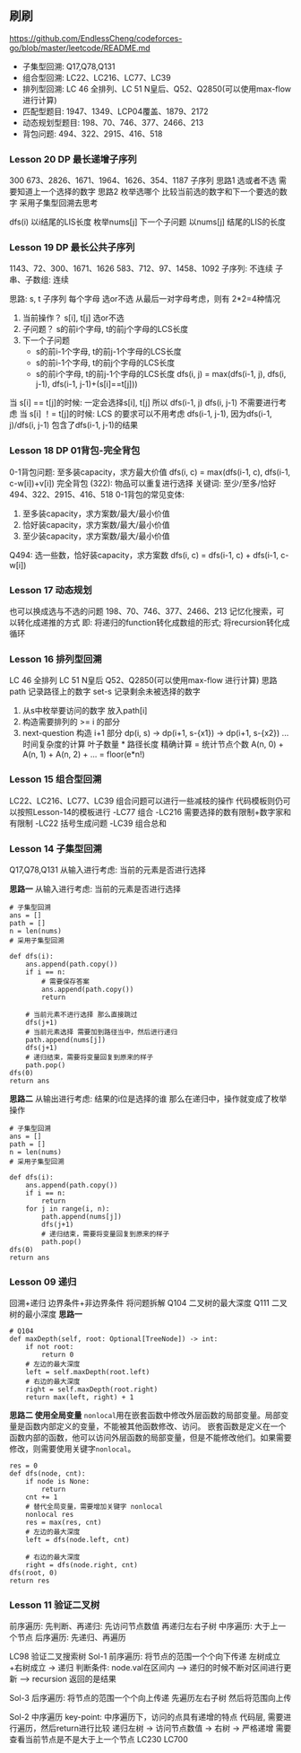 ## 刷刷
https://github.com/EndlessCheng/codeforces-go/blob/master/leetcode/README.md
- 子集型回溯: Q17,Q78,Q131
- 组合型回溯: LC22、LC216、LC77、LC39
- 排列型回溯: LC 46 全排列、LC 51 N皇后、Q52、Q2850(可以使用max-flow 进行计算)
- 匹配型题目: 1947、1349、LCP04覆盖、1879、2172
- 动态规划型题目: 198、70、746、377、2466、213
- 背包问题: 494、322、2915、416、518

### Lesson 20 DP 最长递增子序列
300
673、2826、1671、1964、1626、354、1187
子序列
思路1 选或者不选 需要知道上一个选择的数字
思路2 枚举选哪个 比较当前选的数字和下一个要选的数字
采用子集型回溯去思考

dfs(i) 以i结尾的LIS长度
枚举nums[j]
下一个子问题 以nums[j] 结尾的LIS的长度

### Lesson 19 DP 最长公共子序列
1143、72、300、1671、1626
583、712、97、1458、1092
子序列: 不连续
子串、子数组: 连续

思路: s, t
子序列 每个字母 选or不选 
从最后一对字母考虑，则有 2*2=4种情况
1. 当前操作？ s[i], t[j] 选or不选
2. 子问题？ s的前i个字母, t的前j个字母的LCS长度
3. 下一个子问题
    - s的前i-1个字母, t的前j-1个字母的LCS长度
    - s的前i-1个字母, t的前j个字母的LCS长度
    - s的前i个字母, t的前j-1个字母的LCS长度
dfs(i, j) = max(dfs(i-1, j), dfs(i, j-1), dfs(i-1, j-1)+(s[i]==t[j]))

当 s[i] == t[j]的时候: 一定会选择s[i], t[j] 所以 dfs(i-1, j) dfs(i, j-1) 不需要进行考虑
当 s[i] ！= t[j]的时候: LCS 的要求可以不用考虑 dfs(i-1, j-1), 因为dfs(i-1, j)/dfs(i, j-1) 包含了dfs(i-1, j-1)的结果

### Lesson 18 DP 01背包-完全背包
0-1背包问题: 至多装capacity，求方最大价值
dfs(i, c) = max(dfs(i-1, c), dfs(i-1, c-w[i])+v[i])
完全背包 (322):
物品可以重复进行选择
关键词: 至少/至多/恰好
494、322、2915、416、518
0-1背包的常见变体: 
1. 至多装capacity，求方案数/最大/最小价值
2. 恰好装capacity，求方案数/最大/最小价值
3. 至少装capacity，求方案数/最大/最小价值

Q494: 选一些数，恰好装capacity，求方案数
dfs(i, c) = dfs(i-1, c) + dfs(i-1, c-w[i])
### Lesson 17 动态规划 
也可以换成选与不选的问题
198、70、746、377、2466、213
记忆化搜索，可以转化成递推的方式
即: 将递归的function转化成数组的形式; 将recursion转化成循环

### Lesson 16 排列型回溯
LC 46 全排列
LC 51 N皇后
Q52、Q2850(可以使用max-flow 进行计算)
思路
path 记录路径上的数字
set-s 记录剩余未被选择的数字
1. 从s中枚举要访问的数字 放入path[i]
2. 构造需要排列的 >= i 的部分
3. next-question 构造 i+1 部分
dp(i, s) 
    -> dp(i+1, s-{x1})
    -> dp(i+1, s-{x2})
    ...
时间复杂度的计算
叶子数量 * 路径长度
精确计算 = 统计节点个数
A(n, 0) + A(n, 1) + A(n, 2) + ... = floor(e*n!)

### Lesson 15 组合型回溯
LC22、LC216、LC77、LC39
组合问题可以进行一些减枝的操作 
代码模板则仍可以按照Lesson-14的模板进行
-LC77 组合
-LC216 需要选择的数有限制+数字家和有限制
-LC22 括号生成问题
-LC39 组合总和

### Lesson 14 子集型回溯
Q17,Q78,Q131
从输入进行考虑: 当前的元素是否进行选择

**思路一**
从输入进行考虑: 当前的元素是否进行选择
```
# 子集型回溯
ans = []
path = []
n = len(nums)
# 采用子集型回溯

def dfs(i):
    ans.append(path.copy())
	if i == n:
		# 需要保存答案
		ans.append(path.copy())
		return

	# 当前元素不进行选择 那么直接跳过
	dfs(j+1)
	# 当前元素选择 需要加到路径当中，然后进行递归
	path.append(nums[j])
	dfs(j+1)
	# 递归结束，需要将变量回复到原来的样子
	path.pop()
dfs(0)
return ans
```
**思路二**
从输出进行考虑: 结果的i位是选择的谁
那么在递归中，操作就变成了枚举操作
```
# 子集型回溯
ans = []
path = []
n = len(nums)
# 采用子集型回溯

def dfs(i):
   	ans.append(path.copy())
   	if i == n:
        return
   	for j in range(i, n): 
        path.append(nums[j])
        dfs(j+1)
        # 递归结束，需要将变量回复到原来的样子
        path.pop()
dfs(0)
return ans
```

### Lesson 09 递归
回溯+递归
边界条件+非边界条件
将问题拆解
Q104 二叉树的最大深度
Q111 二叉树的最小深度
**思路一**
```
# Q104
def maxDepth(self, root: Optional[TreeNode]) -> int:
    if not root:
        return 0
    # 左边的最大深度
    left = self.maxDepth(root.left)
    # 右边的最大深度
    right = self.maxDepth(root.right)
    return max(left, right) + 1

```
**思路二 使用全局变量**
`nonlocal`用在嵌套函数中修改外层函数的局部变量。局部变量是函数内部定义的变量，不能被其他函数修改、访问。
嵌套函数是定义在一个函数内部的函数，他可以访问外层函数的局部变量，但是不能修改他们。如果需要修改，则需要使用关键字`nonlocal`。

```
res = 0
def dfs(node, cnt):
    if node is None:
        return 
    cnt += 1
    # 替代全局变量，需要增加关键字 nonlocal
    nonlocal res
    res = max(res, cnt)
    # 左边的最大深度
    left = dfs(node.left, cnt)

    # 右边的最大深度
    right = dfs(node.right, cnt)
dfs(root, 0)
return res
```
### Lesson 11 验证二叉树
前序遍历: 先判断、再递归: 先访问节点数值 再递归左右子树
中序遍历: 大于上一个节点
后序遍历: 先递归、再遍历

LC98 验证二叉搜索树
Sol-1 前序遍历: 将节点的范围一个个向下传递
左树成立+右树成立 -> 递归
判断条件: node.val在区间内 --> 递归的时候不断对区间进行更新 --> recursion 返回的是结果

Sol-3 后序遍历: 将节点的范围一个个向上传递
先遍历左右子树 然后将范围向上传

Sol-2 中序遍历
key-point: 中序遍历下，访问的点具有递增的特点
代码层, 需要进行遍历，然后return进行比较
递归左树 -> 访问节点数值  -> 右树 -> 严格递增
需要查看当前节点是不是大于上一个节点
LC230
LC700

